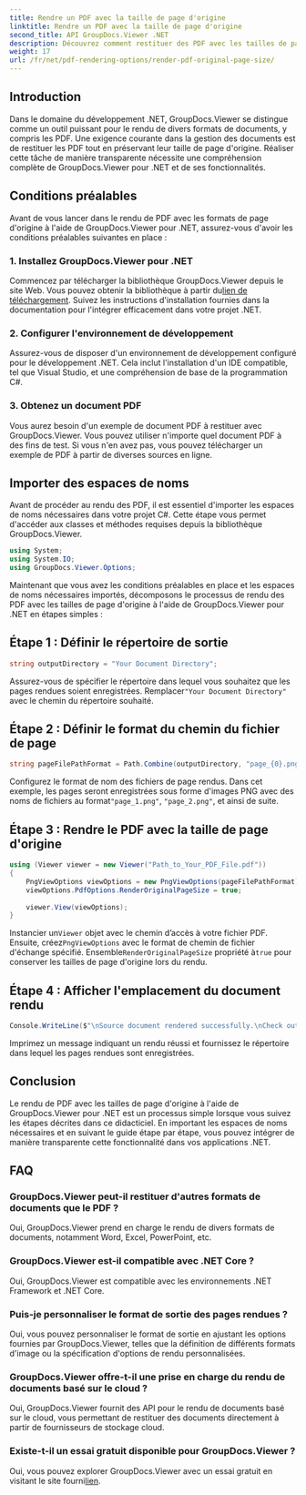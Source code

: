 ```yaml
---
title: Rendre un PDF avec la taille de page d'origine
linktitle: Rendre un PDF avec la taille de page d'origine
second_title: API GroupDocs.Viewer .NET
description: Découvrez comment restituer des PDF avec les tailles de page d'origine à l'aide de GroupDocs.Viewer pour .NET. Suivez notre guide étape par étape et intégrez cette fonctionnalité de manière transparente.
weight: 17
url: /fr/net/pdf-rendering-options/render-pdf-original-page-size/
---
```

## Introduction
Dans le domaine du développement .NET, GroupDocs.Viewer se distingue comme un outil puissant pour le rendu de divers formats de documents, y compris les PDF. Une exigence courante dans la gestion des documents est de restituer les PDF tout en préservant leur taille de page d'origine. Réaliser cette tâche de manière transparente nécessite une compréhension complète de GroupDocs.Viewer pour .NET et de ses fonctionnalités.
## Conditions préalables
Avant de vous lancer dans le rendu de PDF avec les formats de page d'origine à l'aide de GroupDocs.Viewer pour .NET, assurez-vous d'avoir les conditions préalables suivantes en place :
### 1. Installez GroupDocs.Viewer pour .NET
 Commencez par télécharger la bibliothèque GroupDocs.Viewer depuis le site Web. Vous pouvez obtenir la bibliothèque à partir du[lien de téléchargement](https://releases.groupdocs.com/viewer/net/). Suivez les instructions d'installation fournies dans la documentation pour l'intégrer efficacement dans votre projet .NET.
### 2. Configurer l'environnement de développement
Assurez-vous de disposer d'un environnement de développement configuré pour le développement .NET. Cela inclut l'installation d'un IDE compatible, tel que Visual Studio, et une compréhension de base de la programmation C#.
### 3. Obtenez un document PDF
Vous aurez besoin d'un exemple de document PDF à restituer avec GroupDocs.Viewer. Vous pouvez utiliser n'importe quel document PDF à des fins de test. Si vous n'en avez pas, vous pouvez télécharger un exemple de PDF à partir de diverses sources en ligne.

## Importer des espaces de noms
Avant de procéder au rendu des PDF, il est essentiel d'importer les espaces de noms nécessaires dans votre projet C#. Cette étape vous permet d'accéder aux classes et méthodes requises depuis la bibliothèque GroupDocs.Viewer.

```csharp
using System;
using System.IO;
using GroupDocs.Viewer.Options;
```

Maintenant que vous avez les conditions préalables en place et les espaces de noms nécessaires importés, décomposons le processus de rendu des PDF avec les tailles de page d'origine à l'aide de GroupDocs.Viewer pour .NET en étapes simples :
## Étape 1 : Définir le répertoire de sortie
```csharp
string outputDirectory = "Your Document Directory";
```
 Assurez-vous de spécifier le répertoire dans lequel vous souhaitez que les pages rendues soient enregistrées. Remplacer`"Your Document Directory"` avec le chemin du répertoire souhaité.
## Étape 2 : Définir le format du chemin du fichier de page
```csharp
string pageFilePathFormat = Path.Combine(outputDirectory, "page_{0}.png");
```
Configurez le format de nom des fichiers de page rendus. Dans cet exemple, les pages seront enregistrées sous forme d'images PNG avec des noms de fichiers au format`"page_1.png"`, `"page_2.png"`, et ainsi de suite.
## Étape 3 : Rendre le PDF avec la taille de page d'origine
```csharp
using (Viewer viewer = new Viewer("Path_to_Your_PDF_File.pdf"))
{
    PngViewOptions viewOptions = new PngViewOptions(pageFilePathFormat);
    viewOptions.PdfOptions.RenderOriginalPageSize = true;
    
    viewer.View(viewOptions);
}
```
 Instancier un`Viewer` objet avec le chemin d’accès à votre fichier PDF. Ensuite, créez`PngViewOptions` avec le format de chemin de fichier d'échange spécifié. Ensemble`RenderOriginalPageSize` propriété à`true` pour conserver les tailles de page d'origine lors du rendu.
## Étape 4 : Afficher l'emplacement du document rendu
```csharp
Console.WriteLine($"\nSource document rendered successfully.\nCheck output in {outputDirectory}.");
```
Imprimez un message indiquant un rendu réussi et fournissez le répertoire dans lequel les pages rendues sont enregistrées.

## Conclusion
Le rendu de PDF avec les tailles de page d'origine à l'aide de GroupDocs.Viewer pour .NET est un processus simple lorsque vous suivez les étapes décrites dans ce didacticiel. En important les espaces de noms nécessaires et en suivant le guide étape par étape, vous pouvez intégrer de manière transparente cette fonctionnalité dans vos applications .NET.
## FAQ
### GroupDocs.Viewer peut-il restituer d'autres formats de documents que le PDF ?
Oui, GroupDocs.Viewer prend en charge le rendu de divers formats de documents, notamment Word, Excel, PowerPoint, etc.
### GroupDocs.Viewer est-il compatible avec .NET Core ?
Oui, GroupDocs.Viewer est compatible avec les environnements .NET Framework et .NET Core.
### Puis-je personnaliser le format de sortie des pages rendues ?
Oui, vous pouvez personnaliser le format de sortie en ajustant les options fournies par GroupDocs.Viewer, telles que la définition de différents formats d'image ou la spécification d'options de rendu personnalisées.
### GroupDocs.Viewer offre-t-il une prise en charge du rendu de documents basé sur le cloud ?
Oui, GroupDocs.Viewer fournit des API pour le rendu de documents basé sur le cloud, vous permettant de restituer des documents directement à partir de fournisseurs de stockage cloud.
### Existe-t-il un essai gratuit disponible pour GroupDocs.Viewer ?
 Oui, vous pouvez explorer GroupDocs.Viewer avec un essai gratuit en visitant le site fourni[lien](https://releases.groupdocs.com/).